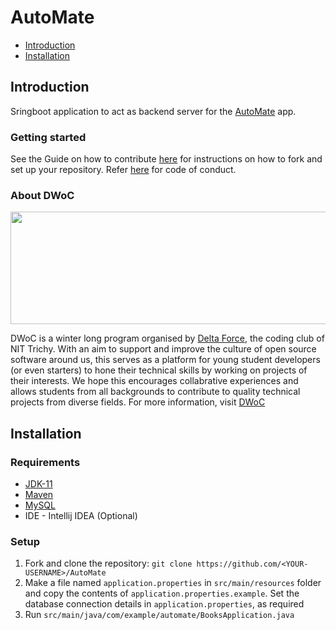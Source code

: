 # AutoMate

- [Introduction](#introduction)
- [Installation](#installation)

## Introduction
Sringboot application to act as backend server for the [AutoMate](https://github.com/avikumar15/AutoMate) app.

### Getting started
See the Guide on how to contribute [here](CONTRIBUTING.md) for instructions on how to fork and set up your repository. Refer [here](CODE_OF_CONDUCT.md) for code of conduct.

### About DWoC
<a href="url"><img src="https://camo.githubusercontent.com/1ba815f1289125317c999a059ec95bfa5cba3894/68747470733a2f2f696d6775722e636f6d2f544c78357273762e706e67" height="180" width="550"> </a>

DWoC is a winter long program organised by [Delta Force](https://delta.nitt.edu/), the coding club of NIT Trichy. With an aim to support and improve the culture of open source software around us, this serves as a platform for young student developers (or even starters) to hone their technical skills by working on projects of their interests. We hope this encourages collabrative experiences and allows students from all backgrounds to contribute to quality technical projects from diverse fields.
For more information, visit [DWoC](https://dwoc.io/)

## Installation

### Requirements
- [JDK-11](https://linuxize.com/post/install-java-on-ubuntu-20-04/)
- [Maven](https://linuxize.com/post/how-to-install-apache-maven-on-ubuntu-20-04/) 
- [MySQL](https://www.digitalocean.com/community/tutorials/how-to-install-mysql-on-ubuntu-20-04)
- IDE - Intellij IDEA (Optional)

### Setup
1. Fork and clone the repository: `git clone https://github.com/<YOUR-USERNAME>/AutoMate`
2. Make a file named `application.properties` in `src/main/resources` folder and copy the contents of `application.properties.example`. Set the database connection details in `application.properties`, as required
3. Run `src/main/java/com/example/automate/BooksApplication.java`